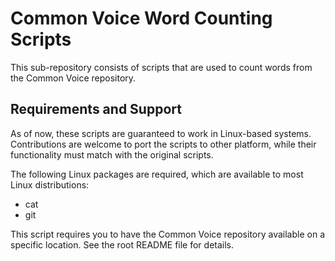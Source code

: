 # Common Voice Word Counting Scripts
This sub-repository consists of scripts that are used to count words from the Common Voice repository.

## Requirements and Support
As of now, these scripts are guaranteed to work in Linux-based systems. Contributions are welcome to port the scripts to other platform, while their functionality must match with the original scripts.

The following Linux packages are required, which are available to most Linux distributions:

+ cat
+ git

This script requires you to have the Common Voice repository available on a specific location. See the root README file for details.
